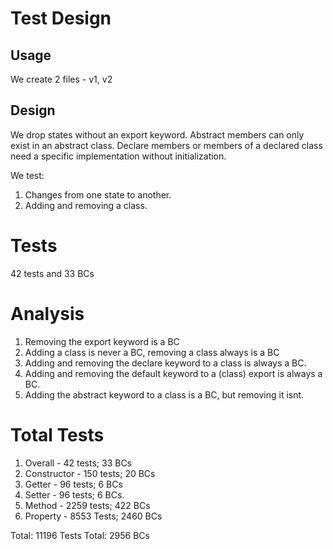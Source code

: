 # Test Design

## Usage

We create 2 files - v1, v2

## Design

We drop states without an export keyword.
Abstract members can only exist in an abstract class.
Declare members or members of a declared class need a specific implementation without initialization.

We test:

1. Changes from one state to another.
2. Adding and removing a class.

# Tests

42 tests and 33 BCs

# Analysis

1. Removing the export keyword is a BC
2. Adding a class is never a BC, removing a class always is a BC
3. Adding and removing the declare keyword to a class is always a BC.
4. Adding and removing the default keyword to a (class) export is always a BC.
5. Adding the abstract keyword to a class is a BC, but removing it isnt.

# Total Tests

1. Overall - 42 tests; 33 BCs
2. Constructor - 150 tests; 20 BCs
3. Getter - 96 tests; 6 BCs
4. Setter - 96 tests; 6 BCs.
5. Method - 2259 tests; 422 BCs
6. Property - 8553 Tests; 2460 BCs

Total: 11196 Tests
Total: 2956 BCs
